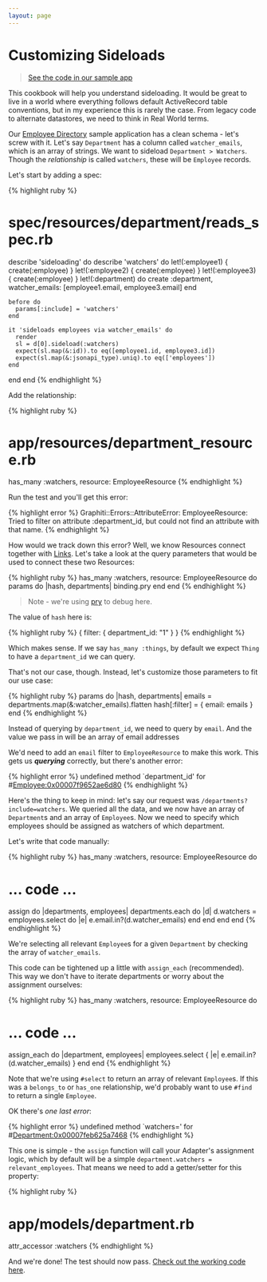 ```yaml
---
layout: page
---
```


Customizing Sideloads
==========================

> [See the code in our sample app](https://github.com/graphiti-api/employee_directory/commit/e5dbb24b7e5853a9f39aed455a5d318d303df37e)

This cookbook will help you understand sideloading. It would be great to
live in a world where everything follows default ActiveRecord table
conventions, but in my experience this is rarely the case. From legacy
code to alternate datastores, we need to think in Real World terms.

Our [Employee Directory](https://github.com/graphiti-api/employee_directory) sample application
has a clean schema - let's screw with it. Let's say `Department` has a
column called `watcher_emails`, which is an array of strings. We want to
sideload `Department > Watchers`. Though the *relationship* is called
`watchers`, these will be `Employee` records.

Let's start by adding a spec:

{% highlight ruby %}
# spec/resources/department/reads_spec.rb

describe 'sideloading' do
  describe 'watchers' do
    let!(:employee1) { create(:employee) }
    let!(:employee2) { create(:employee) }
    let!(:employee3) { create(:employee) }
    let!(:department) do
      create :department,
        watcher_emails: [employee1.email, employee3.email]
    end

    before do
      params[:include] = 'watchers'
    end

    it 'sideloads employees via watcher_emails' do
      render
      sl = d[0].sideload(:watchers)
      expect(sl.map(&:id)).to eq([employee1.id, employee3.id])
      expect(sl.map(&:jsonapi_type).uniq).to eq(['employees'])
    end
  end
end
{% endhighlight %}

Add the relationship:

{% highlight ruby %}
# app/resources/department_resource.rb
has_many :watchers, resource: EmployeeResource
{% endhighlight %}

Run the test and you'll get this error:

{% highlight error %}
Graphiti::Errors::AttributeError:
  EmployeeResource: Tried to filter on attribute :department_id, but could not find an attribute with that name.
{% endhighlight %}

How would we track down this error? Well, we know Resources connect
together with [Links]({{site.github.url}}/guides/concepts/links). Let's
take a look at the query parameters that would be used to connect these
two Resources:

{% highlight ruby %}
has_many :watchers, resource: EmployeeResource do
  params do |hash, departments|
    binding.pry
  end
end
{% endhighlight %}

> Note - we're using [pry](https://github.com/pry/pry) to debug here.

The value of `hash` here is:

{% highlight ruby %}
{ filter: { department_id: "1" } }
{% endhighlight %}

Which makes sense. If we say `has_many :things`, by default we expect
`Thing` to have a `department_id` we can query.

That's not our case, though. Instead, let's customize those parameters
to fit our use case:

{% highlight ruby %}
params do |hash, departments|
  emails = departments.map(&:watcher_emails).flatten
  hash[:filter] = { email: emails }
end
{% endhighlight %}

Instead of querying by `department_id`, we need to query by `email`. And
the value we pass in will be an array of email addresses

We'd need to add an `email` filter to `EmployeeResource` to make this
work. This gets us ***querying*** correctly, but there's another error:

{% highlight error %}
undefined method `department_id' for #<Employee:0x00007f9652ae6d80>
{% endhighlight %}

Here's the thing to keep in mind: let's say our request was
`/departments?include=watchers`. We queried all the data, and we now
have an array of `Department`s and an array of `Employee`s. Now we need
to specify which employees should be assigned as watchers of which
department.

Let's write that code manually:

{% highlight ruby %}
has_many :watchers, resource: EmployeeResource do
  # ... code ...
  assign do |departments, employees|
    departments.each do |d|
      d.watchers = employees.select do |e|
        e.email.in?(d.watcher_emails)
      end
    end
  end
end
{% endhighlight %}

We're selecting all relevant `Employee`s for a given `Department` by
checking the array of `watcher_emails`.

This code can be tightened up a little with `assign_each` (recommended).
This way we don't have to iterate departments or worry about the
assignment ourselves:

{% highlight ruby %}
has_many :watchers, resource: EmployeeResource do
  # ... code ...

  assign_each do |department, employees|
    employees.select { |e| e.email.in?(d.watcher_emails) }
  end
end
{% endhighlight %}

Note that we're using `#select` to return an array of relevant
`Employee`s. If this was a `belongs_to` or `has_one` relationship, we'd
probably want to use `#find` to return a single `Employee`.

OK there's *one last error*:

{% highlight error %}
undefined method `watchers=' for #<Department:0x00007feb625a7468>
{% endhighlight %}

This one is simple - the `assign` function will call your Adapter's
assignment logic, which by default will be a simple `department.watchers
= relevant_employees`. That means we need to add a getter/setter for
this property:

{% highlight ruby %}
# app/models/department.rb
attr_accessor :watchers
{% endhighlight %}

And we're done! The test should now pass. [Check out the working code
here](https://github.com/graphiti-api/employee_directory/tree/customize_sideloads_cookbook).

<br />
<br />
